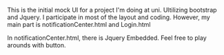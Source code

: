 This is the initial mock UI for a project I'm doing at uni. Ultilizing bootstrap and Jquery. I participate in most of the layout and coding. However, my main part is notificationCenter.html and Login.html

In notificationCenter.html, there is Jquery Embedded.  Feel free to play arounds with button.